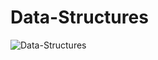 # Data-Structures
![Data-Structures](https://res.cloudinary.com/practicaldev/image/fetch/s--rjxO02ux--/c_imagga_scale,f_auto,fl_progressive,h_420,q_auto,w_1000/https://dev-to-uploads.s3.amazonaws.com/uploads/articles/w4qxi1gsnhuey77654qj.png)
